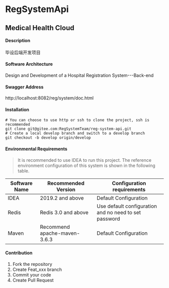 # RegSystemApi

## Medical Health Cloud

#### Description
毕设后端开发项目

#### Software Architecture
Design and Development of a Hospital Registration System---Back-end

#### Swagger Address
http://localhost:8082/reg/system/doc.html

#### Installation
```shell
# You can choose to use http or ssh to clone the project, ssh is recommended
git clone git@gitee.com:RegSystemTeam/reg-system-api.git
# Create a local develop branch and switch to a develop branch
git checkout -b develop origin/develop
```

#### Environmental Requirements
>It is recommended to use IDEA to run this project. The reference environment configuration of this system is shown in the following table.

| Software Name | Recommended Version          | Configuration requirements                            |
|---------------|------------------------------|-------------------------------------------------------|
| IDEA          | 2019.2 and above             | Default Configuration                                 |
| Redis         | Redis 3.0 and above          | Use default configuration and no need to set password |
| Maven         | Recommend apache-maven-3.6.3 | Default Configuration                                 |

#### Contribution

1.  Fork the repository
2.  Create Feat_xxx branch
3.  Commit your code
4.  Create Pull Request
